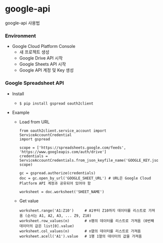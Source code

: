 # google-api
google-api 사용법

### Environment
* Google Cloud Platform Console
  * 새 프로젝트 생성
  * Google Drive API 시작
  * Google Sheets API 시작
  * Google API 계정 및 Key 생성

### Google Spreadsheet API
* Install
  * ```
    $ pip install gspread oauth2client
    ```

* Example
  * Load from URL
    ```
    from oauth2client.service_account import ServiceAccountCredential
    import gspread

    scope = ['https://spreadsheets.google.com/feeds', 'https://www.googleapis.com/auth/drive']
    credentials = ServiceAccountCredentials.from_json_keyfile_name('GOOGLE_KEY.json', scope)

    gc = gspread.authorize(credentials)
    doc = gc.open_by_url('GOOGLE_SHEET_URL') # URL은 Google Cloud Platform API 계정과 공유되어 있어야 함
    
    worksheet = doc.worksheet('SHEET_NAME')
    ```

  * Get value
    ```
    worksheet.range('A1:Z10')     # A1부터 Z10까지 데이터를 리스트로 가져옴 (순서는 A1, A2, A3, ... Z9, Z10)
    worksheet.row_values(n)       # n행의 데이터를 리스트로 가져옴 (0번째 데이터의 값은 list[0].value)
    worksheet.col_values(n)       # n열의 데이터를 리스트로 가져옴
    worksheet.acell('A1').value   # 1행 1열의 데이터의 값을 가져옴
    ```
    